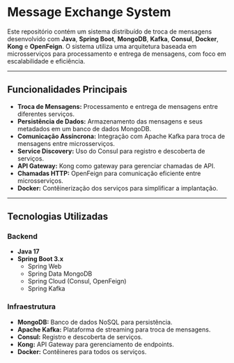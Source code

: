 # Message Exchange System

Este repositório contém um sistema distribuído de troca de mensagens desenvolvido com **Java**, **Spring Boot**, **MongoDB**, **Kafka**, **Consul**, **Docker**, **Kong** e **OpenFeign**. O sistema utiliza uma arquitetura baseada em microsserviços para processamento e entrega de mensagens, com foco em escalabilidade e eficiência.

---

## **Funcionalidades Principais**

- **Troca de Mensagens:** Processamento e entrega de mensagens entre diferentes serviços.
- **Persistência de Dados:** Armazenamento das mensagens e seus metadados em um banco de dados MongoDB.
- **Comunicação Assíncrona:** Integração com Apache Kafka para troca de mensagens entre microsserviços.
- **Service Discovery:** Uso do Consul para registro e descoberta de serviços.
- **API Gateway:** Kong como gateway para gerenciar chamadas de API.
- **Chamadas HTTP:** OpenFeign para comunicação eficiente entre microsserviços.
- **Docker:** Contêinerização dos serviços para simplificar a implantação.

---

## **Tecnologias Utilizadas**

### **Backend**
- **Java 17**
- **Spring Boot 3.x**
  - Spring Web
  - Spring Data MongoDB
  - Spring Cloud (Consul, OpenFeign)
  - Spring Kafka

### **Infraestrutura**
- **MongoDB:** Banco de dados NoSQL para persistência.
- **Apache Kafka:** Plataforma de streaming para troca de mensagens.
- **Consul:** Registro e descoberta de serviços.
- **Kong:** API Gateway para gerenciamento de endpoints.
- **Docker:** Contêineres para todos os serviços.
